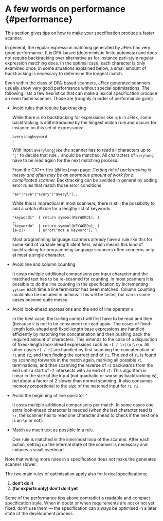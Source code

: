 A few words on performance {#performance}
==========================

This section gives tips on how to make your specification produce a
faster scanner.

In general, the regular expression matching generated by JFlex has very good
performance. It is DFA-based (deterministic finite automata) and does not
require backtracking over alternative as for instance perl-style regular
expression matching does. In the optimal case, each character is only
examined once, in some situations explained below, a small amount of
backtracking is necessary to determine the longest match.

Even within the class of DFA-based scanners, JFlex generated scanners usually
show very good performance without special optimisations. The following lists
a few heuristics that can make a lexical specification produce an even faster
scanner. Those are (roughly in order of performance gain):

-   Avoid rules that require backtracking

    While there is no backtracking for expressions like `a|b` in JFlex, some
    backtracking is still introduced by the longest match rule and occurs for
    instance on this set of expressions:

        averylongkeyword
        .

    With input `averylongjoke` the scanner has to read all characters up
    to `’j’` to decide that rule `.` should be matched. All characters
    of `verylong` have to be read again for the next matching process.

    From the C/C++ flex [@flex] man page: *Getting rid of backtracking is
    messy and often may be an enormous amount of work for a complicated
    scanner.* Backtracking can be avoided in general by adding error rules
    that match those error conditions

        "av"|"ave"|"avery"|"averyl"|..

    While this is impractical in most scanners, there is still the
    possibility to add a _catch all_ rule for a lengthy list of keywords

        "keyword1"  { return symbol(KEYWORD1); } 
        .. 
        "keywordn"  { return symbol(KEYWORDn); }
        [a-z]+      { error("not a keyword"); }

    Most programming language scanners already have a rule like this for some
    kind of variable length identifiers, which means this kind of
    backtracking for programming language scanners often concerns only at
    most a single character.

-   Avoid line and column counting

    It costs multiple additional comparisons per input character and the
    matched text has to be re-scanned for counting. In most scanners it
    is possible to do the line counting in the specification by
    incrementing `yyline` each time a line terminator has been matched.
    Column counting could also be included in actions. This will be
    faster, but can in some cases become quite messy.

-   Avoid look-ahead expressions and the end of line operator `$`

    In the best case, the trailing context will first have to be read
    and then (because it is not to be consumed) re-read again. The cases
    of fixed-length look-ahead and fixed-length base expressions are
    handled efficiently by matching the concatenation and then pushing
    back the required amount of characters. This extends to the case of
    a disjunction of fixed-length look-ahead expressions such as
    `r1 / \r|\n|\r\n`. All other cases `r1 / r2` are handled by first
    scanning the concatenation of `r1` and `r2`, and then finding the
    correct end of `r1`. The end of `r1` is found by scanning forwards
    in the match again, marking all possible `r1` terminations, and then
    scanning the reverse of `r2` backwards from the end until a start of
    `r2` intersects with an end of `r1`. This algorithm is linear in the
    size of the input (not quadratic or worse as backtracking is), but
    about a factor of 2 slower than normal scanning. It also consumes
    memory proportional to the size of the matched input for `r1 r2`.

-   Avoid the beginning of line operator `^`

    It costs multiple additional comparisons per match. In some cases
    one extra look-ahead character is needed (when the last character
    read is `\r`, the scanner has to read one character ahead to check
    if the next one is an `\n` or not).

-   Match as much text as possible in a rule.

    One rule is matched in the innermost loop of the scanner. After each
    action, setting up the internal state of the scanner is necessary and
    induces a small overhead.

Note that writing more rules in a specification does *not* make the generated
scanner slower.

The two main rules of optimisation apply also for lexical specifications:

1.  **don’t do it**
2.  **(for experts only) don’t do it yet**

Some of the performance tips above contradict a readable and compact
specification style. When in doubt or when requirements are not or not
yet fixed: don’t use them — the specification can always be optimised in
a later state of the development process.

